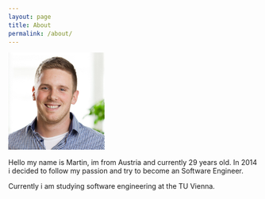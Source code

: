 ```yaml
---
layout: page
title: About
permalink: /about/
---
```


![Profil image](/images/profile_smile.jpg)


Hello my name is Martin, im from Austria and currently 29 years old.
In 2014 i decided to follow my passion and try to become an Software Engineer.

Currently i am studying software engineering at the TU Vienna.


